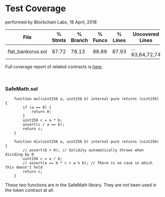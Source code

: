 # Test Coverage
performed by Blockchain Labs, 18 April, 2018


File                    |  % Stmts | % Branch |  % Funcs |  % Lines |Uncovered Lines |
------------------------|----------|----------|----------|----------|----------------|
  flat_bankorus.sol     |    87.72 |    78.13 |    88.89 |    87.93 |... 63,64,72,74 |



Full coverage report of related contracts is [here](https://github.com/BlockchainLabsNZ/bankorus_pre/tree/master/audit/coverage).

<br>

### SafeMath.sol

```
    function mul(uint256 a, uint256 b) internal pure returns (uint256) {
        if (a == 0) {
            return 0;
        }
        uint256 c = a * b;
        assert(c / a == b);
        return c;
    }
 
    function div(uint256 a, uint256 b) internal pure returns (uint256) {
        // assert(b > 0); // Solidity automatically throws when dividing by 0
        uint256 c = a / b;
        // assert(a == b * c + a % b); // There is no case in which this doesn't hold
        return c;
    }
```
These two functions are in the SafeMath library. They are not been used in the token contract at all. 
